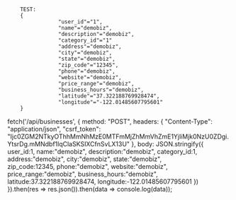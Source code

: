         TEST:
        {
                    "user_id"="1",
                    "name"="demobiz", 
                    "description"="demobiz", 
                    "category_id"="1"
                    "address"="demobiz", 
                    "city"="demobiz", 
                    "state"="demobiz",  
                    "zip_code"="12345",
                    "phone"="demobiz", 
                    "website"="demobiz", 
                    "price_range"="demobiz", 
                    "business_hours"="demobiz", 
                    "latitude"="37.322188769928474", 
                    "longitude"="-122.01485607795601"
        }

fetch('/api/businesses', {
  method: "POST",
  headers: {
    "Content-Type": "application/json", "csrf_token": "Ijc0ZGM2NTkyOThhMmNhMzE0MTFmMjZhMmVhZmE1YjliMjk0NzU0ZDgi.YtsrDg.mMNdbf1lqClaSKSIXCfnSvLX13U"
  },
  body: JSON.stringify({
                    user_id:1,
                    name:"demobiz", 
                    description:"demobiz", 
                    category_id:1,
                    address:"demobiz", 
                    city:"demobiz", 
                    state:"demobiz",  
                    zip_code:12345,
                    phone:"demobiz", 
                    website:"demobiz", 
                    price_range:"demobiz", 
                    business_hours:"demobiz", 
                    latitude:37.322188769928474, 
                    longitude:-122.01485607795601
                    })
}).then(res => res.json()).then(data => console.log(data));